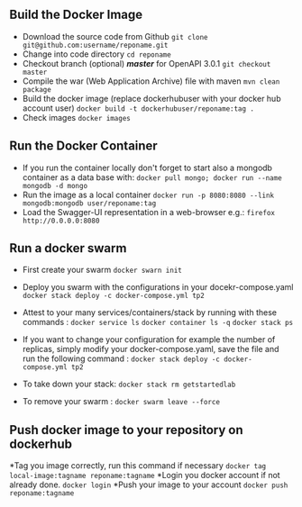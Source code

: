 ## Build the Docker Image

* Download the source code from Github
`git clone git@github.com:username/reponame.git`
* Change into code directory
`cd reponame`
* Checkout branch (optional)
  ***master*** for OpenAPI 3.0.1
  `git checkout master`
* Compile the war (Web Application Archive) file with maven
  `mvn clean package`
* Build the docker image (replace dockerhubuser with your docker hub account user)
  `docker build -t dockerhubuser/reponame:tag .`
* Check images
  `docker images`

## Run the Docker Container

* If you run the container locally don't forget to start also a mongodb container as a data base with:
`docker pull mongo; docker run --name mongodb -d mongo`
* Run the image as a local container 
`docker run -p 8080:8080 --link mongodb:mongodb user/reponame:tag`
* Load the Swagger-UI representation in a web-browser
e.g.: `firefox http://0.0.0.0:8080`

## Run a docker swarm

* First create your swarm
`docker swarn init`
* Deploy you swarm with the configurations in your docekr-compose.yaml
`docker stack deploy -c docker-compose.yml tp2`
* Attest to your many services/containers/stack by running with these commands :
`docker service ls`
`docker container ls -q`
`docker stack ps`
* If you want to change your configuration for example the number of replicas, simply modify your docker-compose.yaml, save the file and run the following command :
`docker stack deploy -c docker-compose.yml tp2`

* To take down your stack:
`docker stack rm getstartedlab`
* To remove your swarm :
`docker swarm leave --force`


## Push docker image to your repository on dockerhub

*Tag you image correctly, run this command if necessary
`docker tag local-image:tagname reponame:tagname`
*Login you docker account if not already done.
`docker login`
*Push your image to your account
`docker push reponame:tagname`

